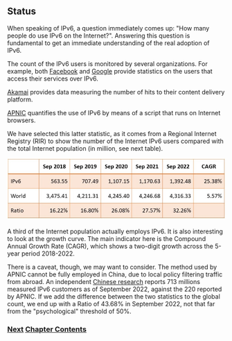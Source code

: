 ## Status

When speaking of IPv6, a question immediately comes up: 
"How many people do use IPv6 on the Internet?".
Answering this question is fundamental to get an immediate understanding
of the real adoption of IPv6.

The count of the IPv6 users is monitored by several organizations.
For example, both [Facebook](https://www.facebook.com/ipv6/?tab=ipv6_total_adoption)
and [Google](https://www.google.com/intl/en/ipv6/statistics.html)
provide statistics on the users that access their services over IPv6.

[Akamai](https://www.akamai.com/internet-station/cyber-attacks/state-of-the-internet-report/ipv6-adoption-visualization)
provides data measuring the number of hits to their content delivery platform.
   
[APNIC](https://stats.labs.apnic.net/ipv6) quantifies the use of IPv6 by means of a script that runs on Internet browsers.

We have selected this latter statistic, as it comes from a Regional Internet Registry (RIR)
to show the number of the Internet IPv6 users compared with the total Internet population (in million, see next table).

<img src="./Section5_Table1.jpg" alt="Table shows 25% annual IPv6 growth 2018 to 2022">

A third of the Internet population actually employs IPv6.
It is also interesting to look at the growth curve. The main indicator here is
the Compound Annual Growth Rate (CAGR), which shows a two-digit growth across the 5-year period 2018-2022.

There is a caveat, though, we may want to consider.
The method used by APNIC cannot be fully employed in China, due to local policy filtering traffic from abroad.
An independent [Chinese research](https://www.china-ipv6.cn/#/activeconnect/simpleInfo) reports 713 millions measured IPv6 customers as of September 2022,
against the 220 reported by APNIC.
If we add the difference between the two statistics to the global count,
we end up with a Ratio of 43.68% in September 2022, not that far from the "psychological" threshold of 50%.

<!-- Link lines generated automatically; do not delete -->
### [<ins>Next</ins>](Deployment%20by%20carriers.md) [<ins>Chapter Contents</ins>](5.%20Deployment.md)
